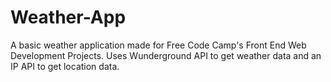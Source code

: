 # Weather-App
A basic weather application made for Free Code Camp's Front End Web Development Projects. Uses Wunderground API to get weather data and an IP API to get location data.

